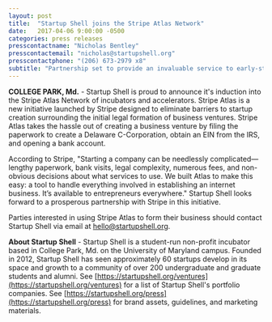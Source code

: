 ```yaml
---
layout: post
title:  "Startup Shell joins the Stripe Atlas Network"
date:   2017-04-06 9:00:00 -0500
categories: press releases
presscontactname: "Nicholas Bentley"
presscontactemail: "nicholas@startupshell.org"
presscontactphone: "(206) 673-2979 x8"
subtitle: "Partnership set to provide an invaluable service to early-stage startups."
---
```


__COLLEGE PARK, Md.__ - Startup Shell is proud to announce it's induction into the Stripe Atlas Network of incubators and accelerators. Stripe Atlas is a new initiative launched by Stripe designed to eliminate barriers to startup creation surrounding the initial legal formation of business ventures. Stripe Atlas takes the hassle out of creating a business venture by filing the paperwork to create a Delaware C-Corporation, obtain an EIN from the IRS, and opening a bank account.

According to Stripe, "Starting a company can be needlessly complicated—lengthy paperwork, bank visits, legal complexity, numerous fees, and non-obvious decisions about what services to use. We built Atlas to make this easy: a tool to handle everything involved in establishing an internet business. It’s available to entrepreneurs everywhere." Startup Shell looks forward to a prosperous partnership with Stripe in this initiative.

Parties interested in using Stripe Atlas to form their business should contact Startup Shell via email at [hello@startupshell.org](mailto:hello@startupshell.org).

__About Startup Shell__ - Startup Shell is a student-run non-profit incubator based in College Park, Md. on the University of Maryland campus. Founded in 2012, Startup Shell has seen approximately 60 startups develop in its space and growth to a community of over 200 undergraduate and graduate students and alumni. See [https://startupshell.org/ventures](https://startupshell.org/ventures) for a list of Startup Shell's portfolio companies. See [https://startupshell.org/press](https://startupshell.org/press) for brand assets, guidelines, and marketing materials.